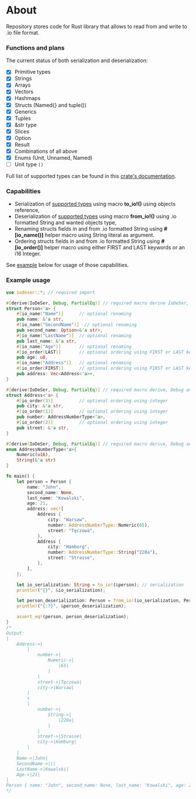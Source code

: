 # About
Repository stores code for Rust library that allows to read from and write to .io file format.

### Functions and plans
The current status of both serialization and deserialization:
- [X] Primitive types
- [X] Strings
- [X] Arrays
- [X] Vectors
- [X] Hashmaps
- [X] Structs (Named{} and tuple())
- [X] Generics
- [X] Tuples
- [X] &str type
- [X] Slices
- [X] Option
- [X] Result
- [X] Combinations of all above
- [X] Enums (Unit, Unnamed, Named)
- [ ] Unit type `()`

Full list of supported types can be found in this [crate's documentation](https://docs.rs/iodeser/latest/iodeser/trait.IoDeSer.html#foreign-impls).

### Capabilities
 - Serialization of [supported types](#functions-and-plans) using macro **to_io!()** using objects reference,
 - Deserialization of [supported types](#functions-and-plans) using macro **from_io!()** using .io formatted String and wanted objects type,
 - Renaming structs fields in and from .io formatted String using **#[io_name()]** helper macro using String literal as argument.
 - Ordering structs fields in and from .io formatted String using **#[io_order()]** helper macro using either FIRST and LAST keywords or an i16 Integer.

See [example](#example-usage) below for usage of those capabilities.

### Example usage
```rust
use iodeser::*; // required import

#[derive(IoDeSer, Debug, PartialEq)] // required macro derive IoDeSer, Debug and PartialEq is not required
struct Person<'a> {
    #[io_name("Name")]      // optional renaming
    pub name: &'a str,
    #[io_name("SecondName")]  // optional renaming
    pub second_name: Option<&'a str>,
    #[io_name("LastName")]  // optional renaming
    pub last_name: &'a str,
    #[io_name("Age")]       // optional renaming
    #[io_order(LAST)]       // optional ordering using FIRST or LAST keyword
    pub age: u8,
    #[io_name("Address")]   // optional renaming
    #[io_order(FIRST)]      // optional ordering using FIRST or LAST keyword
    pub address: Vec<Address<'a>>,
}

#[derive(IoDeSer, Debug, PartialEq)] // required macro derive, Debug and PartialEq is not required
struct Address<'a> {
    #[io_order(3)]          // optional ordering using integer
    pub city: &'a str,
    #[io_order(1)]          // optional ordering using integer
    pub number: AddressNumberType<'a>,
    #[io_order(2)]          // optional ordering using integer
    pub street: &'a str,
}

#[derive(IoDeSer, Debug, PartialEq)] // required macro derive, Debug and PartialEq is not required
enum AddressNumberType<'a>{
    Numeric(u16),
    String(&'a str)
}

fn main() {
    let person = Person {
        name: "John",
        second_name: None,
        last_name: "Kowalski",
        age: 21,
        address: vec![
            Address {
                city: "Warsaw",
                number: AddressNumberType::Numeric(65),
                street: "Tęczowa",
            },
            Address {
                city: "Hamburg",
                number: AddressNumberType::String("220a"),
                street: "Strasse",
            },
        ],
    };

    let io_serialization: String = to_io!(&person); // serialization
    println!("{}", &io_serialization);

    let person_deserialization: Person = from_io!(io_serialization, Person).unwrap(); // deserialization
    println!("{:?}", &person_deserialization);

    assert_eq!(person, person_deserialization);
}
/*
Output:
|
	Address->|
		|
			number->|
				Numeric->|
					|65|
				|
			|
			street->|Tęczowa|
			city->|Warsaw|
		|
		+
		|
			number->|
				String->|
					|220a|
				|
			|
			street->|Strasse|
			city->|Hamburg|
		|
	|
	Name->|John|
	SecondName->|||
	LastName->|Kowalski|
	Age->|21|
|
Person { name: "John", second_name: None, last_name: "Kowalski", age: 21, address: [Address { city: "Warsaw", number: Numeric(65), street: "Tęczowa" }, Address { city: "Hamburg", number: String("220a"), street: "Strasse" }] }
*/
```

